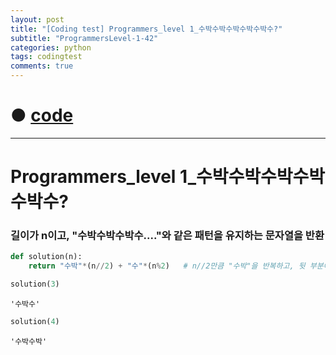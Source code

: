 ```yaml
---
layout: post
title: "[Coding test] Programmers_level 1_수박수박수박수박수박수?"
subtitle: "ProgrammersLevel-1-42"
categories: python
tags: codingtest
comments: true
---
```


# ● [code](https://github.com/JeongJaeyoung0/coding_test/blob/b7d593bd88be48e7aa8811648f36de795cbf055e/210728_Programmers_level%201_%EC%88%98%EB%B0%95%EC%88%98%EB%B0%95%EC%88%98%EB%B0%95%EC%88%98%EB%B0%95%EC%88%98%EB%B0%95%EC%88%98%20.ipynb)

***

# Programmers_level 1_수박수박수박수박수박수?
### 길이가 n이고, "수박수박수박수...."와 같은 패턴을 유지하는 문자열을 반환


```python
def solution(n):
    return "수박"*(n//2) + "수"*(n%2)   # n//2만큼 "수박"을 반복하고, 뒷 부분에 홀수일 경우 "수"를 붙여서 반환
```


```python
solution(3)
```




    '수박수'




```python
solution(4)
```




    '수박수박'